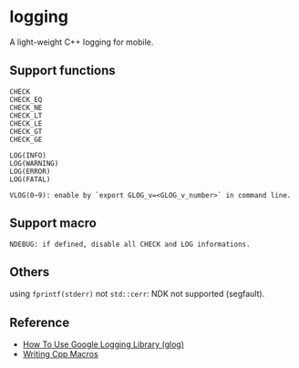 # logging

A light-weight C++ logging for mobile.


## Support functions

```
CHECK
CHECK_EQ
CHECK_NE
CHECK_LT
CHECK_LE
CHECK_GT
CHECK_GE

LOG(INFO)
LOG(WARNING)
LOG(ERROR)
LOG(FATAL)

VLOG(0~9): enable by `export GLOG_v=<GLOG_v_number>` in command line.
```

## Support macro

```
NDEBUG: if defined, disable all CHECK and LOG informations.
```

## Others

using `fprintf(stderr)` not `std::cerr`: NDK not supported (segfault).

## Reference

- [How To Use Google Logging Library (glog)](http://rpg.ifi.uzh.ch/docs/glog.html)
- [Writing Cpp Macros](http://www.ebyte.it/library/codesnippets/WritingCppMacros.html)
